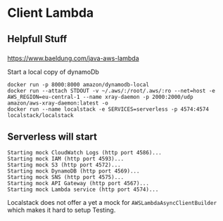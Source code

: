 # Client Lambda

## Helpfull Stuff

###

https://www.baeldung.com/java-aws-lambda

Start a local copy of dynamoDb

```
docker run -p 8000:8000 amazon/dynamodb-local
docker run --attach STDOUT -v ~/.aws/:/root/.aws/:ro --net=host -e AWS_REGION=eu-central-1 --name xray-daemon -p 2000:2000/udp  amazon/aws-xray-daemon:latest -o
docker run --name localstack -e SERVICES=serverless -p 4574:4574 localstack/localstack
```


## Serverless will start

```
Starting mock CloudWatch Logs (http port 4586)...
Starting mock IAM (http port 4593)...
Starting mock S3 (http port 4572)...
Starting mock DynamoDB (http port 4569)...
Starting mock SNS (http port 4575)...
Starting mock API Gateway (http port 4567)...
Starting mock Lambda service (http port 4574)...
```

Localstack does not offer a yet a mock for ```AWSLambdaAsyncClientBuilder``` which makes it hard to setup Testing.